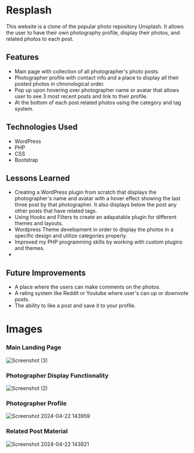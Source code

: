 # Resplash
This website is a clone of the popular photo repository Unsplash. It allows the user to have their own photography profile, display their photos, and related photos to each post. 

## Features
- Main page with collection of all photographer's photo posts. 
- Photographer profile with contact info and a place to display all their posted photos in chronological order.
- Pop up upon hovering over photographer name or avatar that allows user to see 3 most recent posts and link to their profile.
- At the bottom of each post related photos using the category and tag system.

## Technologies Used 
- WordPress
- PHP
- CSS
- Bootstrap

## Lessons Learned 
- Creating a WordPress plugin from scratch that displays the photographer's name and avatar with a hover effect showing the last three post by that photographer. It also displays below the post any other posts that have related tags.
- Using Hooks and Filters to create an adapatable plugin for different themes and layouts.
- Wordpress Theme development in order to display the photos in a specific design and utilize categories properly.
- Improved my PHP programming skills by working with custom plugins and themes.
- 

  ## Future Improvements
  - A place where the users can make comments on the photos.
  - A rating system like Reddit or Youtube where user's can up or downvote posts.
  - The ability to like a post and save it to your profile.

# Images
### Main Landing Page 
![Screenshot (3)](https://github.com/tillyjay/Resplash/assets/97525044/14f6f7bb-51f1-480b-b23d-3342443aa5d6)

### Photographer Display Functionality
![Screenshot (2)](https://github.com/tillyjay/Resplash/assets/97525044/1b80cb3c-98b7-4459-b7df-c05d56a72b18)

### Photographer Profile 
![Screenshot 2024-04-22 143959](https://github.com/tillyjay/Resplash/assets/97525044/6140806a-a97b-4da3-8881-aeea72285039)

### Related Post Material 
![Screenshot 2024-04-22 143921](https://github.com/tillyjay/Resplash/assets/97525044/b234576c-005a-4a2c-bdf7-1413a83f0b05)






